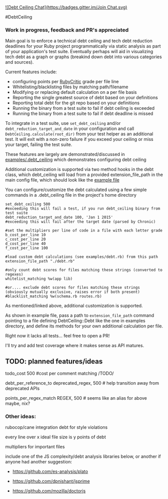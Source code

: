 [![Debt Ceiling Chat](https://badges.gitter.im/Join Chat.svg)](https://gitter.im/bglusman/debt_ceiling)

#DebtCeiling

### Work in progress, feedback and PR's appreciated

Main goal is to enforce a technical debt ceiling and tech debt reduction deadlines for your Ruby project programmatically via static analysis as part of your application's test suite.  Eventually perhaps will aid in visualizing tech debt as a graph or graphs (breakind down debt into various categories and sources).

Current features include:
* configuring points per [RubyCritic](https://github.com/whitesmith/rubycritic) grade per file line
* Whitelisting/blacklisting files by matching path/filename
* Modifying or replacing default calculation on a per file basis
* Reporting the single greatest source of debt based on your definitions
* Reporting total debt for the git repo based on your definitions
* Running the binary from a test suite to fail if debt ceiling is exceeded
* Running the binary from a test suite to fail if debt deadline is missed

To integrate in a test suite, use `set_debt_ceiling` and/or `debt_reduction_target_and_date` in your configuration and call `DebtCeiling.calculate(root_dir)` from your test helper as an additional test.  It will exit with a non-zero failure if you exceed your ceiling or miss your target, failing the test suite.

These features are largely are demonstrated/discussed in [examples/.debt_ceiling](https://github.com/bglusman/debt_ceiling/blob/master/examples/.debt_ceiling.example) which demonstrates configuring debt ceiling

Additional customization is supported via two method hooks in the debt class, which debt_ceiling will load from a provided extension_file_path in the main config file, which should look like the [example file](https://github.com/bglusman/debt_ceiling/blob/master/examples/debt.rb.example)

You can configure/customize the debt calculated using a few simple commands in a .debt_ceiling file in the project's home directory

```
set_debt_ceiling 500
#exceeding this will fail a test, if you run debt_ceiling binary from test suite
debt_reduction_target_and_date 100, 'Jan 1 2015'
#exceeding this will fail after the target date (parsed by Chronic)

#set the multipliers per line of code in a file with each letter grade
b_cost_per_line 10
c_cost_per_line 20
d_cost_per_line 40
f_cost_per_line 100

#load custom debt calculations (see examples/debt.rb) from this path
extension_file_path "./debt.rb"

#only count debt scores for files matching these strings (converted to regexes)
whitelist_matching %w(app lib)

#or.... exclude debt scores for files matching these strings (obviously mutually exclusive, raises error if both present)
#blacklist_matching %w(schema.rb routes.rb)
```

As mentioned/linked above, additional customization is supported.

As shown in example file, pass a path to `extension_file_path` command pointing to a file defining DebtCeiling::Debt like the one in examples directory, and define its methods for your own additional calculation per file.

Right now it lacks all tests...  feel free to open a PR!  

I'll try and add test coverage where it makes sense as API matures.

## TODO: planned features/ideas

todo_cost 500      #cost per comment matching /TODO/

debt_per_reference_to deprecated_regex, 500 # help transition away from deprecated APIs 

points_per_regex_match REGEX, 500 # seems like an alias for above maybe, nix?


### Other ideas:

rubocop/cane integration debt for style violations

every line over x ideal file size is y points of debt

multipliers for important files

include one of the JS complexity/debt analysis libraries below, or another if anyone had another suggestion: 

* https://github.com/es-analysis/plato

* https://github.com/dpnishant/jsprime

* https://github.com/mozilla/doctorjs
